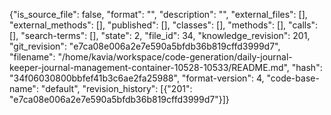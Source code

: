 {"is_source_file": false, "format": "", "description": "", "external_files": [], "external_methods": [], "published": [], "classes": [], "methods": [], "calls": [], "search-terms": [], "state": 2, "file_id": 34, "knowledge_revision": 201, "git_revision": "e7ca08e006a2e7e590a5bfdb36b819cffd3999d7", "filename": "/home/kavia/workspace/code-generation/daily-journal-keeper-journal-management-container-10528-10533/README.md", "hash": "34f06030800bbfef41b3c6ae2fa25988", "format-version": 4, "code-base-name": "default", "revision_history": [{"201": "e7ca08e006a2e7e590a5bfdb36b819cffd3999d7"}]}